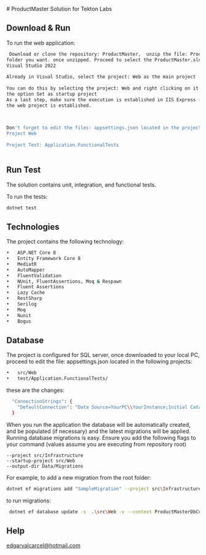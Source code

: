 ﻿﻿# ProductMaster Solution for Tekton Labs
## Download & Run
To run the web application:

```bash
 Download or clone the repository: ProductMaster,  unzip the file: ProductMaster-master.zip to the
folder you want. once unzipped. Proceed to select the ProductMaster.sln file to be opened with
Visual Studio 2022
 
Already in Visual Studio, select the project: Web as the main project
 
You can do this by selecting the project: Web and right clicking on it and on the pop-up menu select
the option Set as startup project
As a last step, make sure the execution is established in IIS Express (just for this test) and that
the web project is established.
 

 
Don't forget to edit the files: appsettings.json located in the projects:
Project Web
 
Project Test: Application.FunctionalTests
 

```

## Run Test

The solution contains unit, integration, and functional tests.

To run the tests:
```bash
dotnet test
```

## Technologies

The project contains the following technology:
```bash
•	ASP.NET Core 8
•	Entity Framework Core 8
•	MediatR
•	AutoMapper
•	FluentValidation
•	NUnit, FluentAssertions, Moq & Respawn
•	Fluent Assertions
•	Lazy Cache
•	RestSharp
•	Serilog
•	Moq
•	Nunit
•	Bogus
 ```
## Database
The project is configured for SQL server, once downloaded to your local PC, proceed to edit the file: appsettings.json located in the following projects:
```bash
•	src/Web
•	test/Application.FunctionalTests/
 ```
these are the changes:
```bash
  "ConnectionStrings": {
    "DefaultConnection": "Data Source=YourPC\\YourInstance;Initial Catalog=ProductMasterDb;User ID=YourUser;Password=YourPassword;MultipleActiveResultSets=True;Connect Timeout=100;Encrypt=False;"
  }
 ```
  
When you run the application the database will be automatically created, and be populated (if necessary) and the latest migrations will be applied.
Running database migrations is easy. Ensure you add the following flags to your command (values assume you are executing from repository root)
 ```
--project src/Infrastructure
--startup-project src/Web
--output-dir Data/Migrations
 ```
For example, to add a new migration from the root folder:
```bash
dotnet ef migrations add "SampleMigration" --project src\Infrastructure --startup-project src\Web --output-dir Data\Migrations
 ```
to run migrations: 
```bash
 dotnet ef database update -s  .\src\Web -v --context ProductMasterDbContext --project .\src\Infrastructure
 ```
## Help
edgarvalcarcel@hotmail.com
